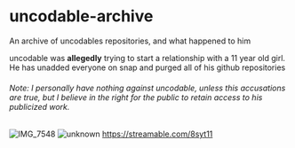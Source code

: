 # uncodable-archive
An archive of uncodables repositories, and what happened to him

uncodable was **allegedly** trying to start a relationship with a 11 year old girl. He has unadded everyone on snap and purged all of his github repositories
###### Note: I personally have nothing against uncodable, unless this accusations are true, but I believe in the right for the public to retain access to his publicized work.

![IMG_7548](https://user-images.githubusercontent.com/51808579/156911410-2347f17a-eabe-4da3-86ec-a2708b561414.png)
![unknown](https://user-images.githubusercontent.com/51808579/156911413-51d52a11-d507-4be9-b84e-35b8cd2de6c2.png)
https://streamable.com/8syt11
